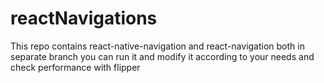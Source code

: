 # reactNavigations
This repo contains react-native-navigation and react-navigation both in separate branch you can run it and modify it according to your needs and check performance with flipper
